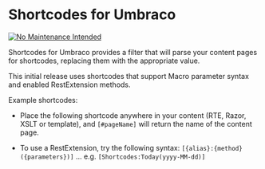 # Shortcodes for Umbraco

[![No Maintenance Intended](http://unmaintained.tech/badge.svg)](http://unmaintained.tech/)

Shortcodes for Umbraco provides a filter that will parse your content pages for shortcodes, replacing them with the appropriate value.

This initial release uses shortcodes that support Macro parameter syntax and enabled RestExtension methods.

Example shortcodes:

* Place the following shortcode anywhere in your content (RTE, Razor, XSLT or template), and `[#pageName]` will return the name of the content page.

* To use a RestExtension, try the following syntax: `[{alias}:{method}({parameters})]` ... e.g. `[Shortcodes:Today(yyyy-MM-dd)]`
